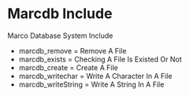 # Marcdb Include
Marco Database System Include

- marcdb_remove = Remove A File
- marcdb_exists = Checking A File Is Existed Or Not
- marcdb_create = Create A File
- marcdb_writechar = Write A Character In A File
- marcdb_writeString = Write A String In A File
